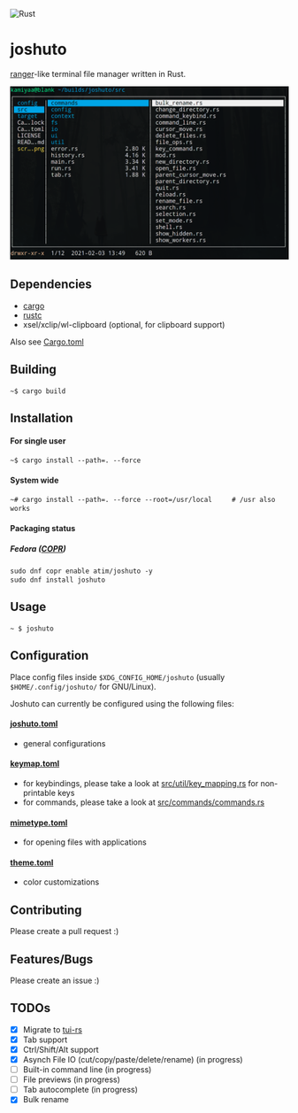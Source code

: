 ![Rust](https://github.com/kamiyaa/joshuto/workflows/Rust/badge.svg)

# joshuto

[ranger](https://github.com/ranger/ranger)-like terminal file manager written in Rust.

![Alt text](screenshot.png?raw=true "joshuto")

## Dependencies

- [cargo](https://github.com/rust-lang/cargo/)
- [rustc](https://www.rust-lang.org/)
- xsel/xclip/wl-clipboard (optional, for clipboard support)

Also see [Cargo.toml](Cargo.toml)

## Building

```
~$ cargo build
```

## Installation

#### For single user

```
~$ cargo install --path=. --force
```

#### System wide

```
~# cargo install --path=. --force --root=/usr/local     # /usr also works
```

#### Packaging status

##### Fedora ([COPR](https://copr.fedorainfracloud.org/coprs/atim/joshuto/))

```
sudo dnf copr enable atim/joshuto -y
sudo dnf install joshuto
```

## Usage

```
~ $ joshuto
```

## Configuration

Place config files inside `$XDG_CONFIG_HOME/joshuto` (usually `$HOME/.config/joshuto/` for GNU/Linux).

Joshuto can currently be configured using the following files:

#### [joshuto.toml](config/joshuto.toml)

- general configurations

#### [keymap.toml](/config/keymap.toml)

- for keybindings, please take a look at [src/util/key_mapping.rs](/src/util/key_mapping.rs#L18) for non-printable keys
- for commands, please take a look at [src/commands/commands.rs](/src/commands/commands.rs#L139)

#### [mimetype.toml](/config/mimetype.toml)

- for opening files with applications

#### [theme.toml](/config/theme.toml)

- color customizations

## Contributing

Please create a pull request :)

## Features/Bugs

Please create an issue :)

## TODOs

- [x] Migrate to [tui-rs](https://github.com/fdehau/tui-rs)
- [x] Tab support
- [x] Ctrl/Shift/Alt support
- [x] Asynch File IO (cut/copy/paste/delete/rename) (in progress)
- [ ] Built-in command line (in progress)
- [ ] File previews (in progress)
- [ ] Tab autocomplete (in progress)
- [x] Bulk rename
